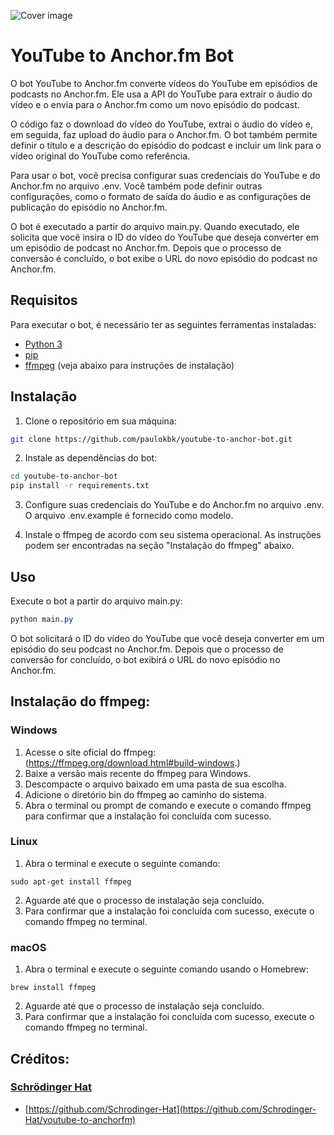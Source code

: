 
![Cover image](https://raw.githubusercontent.com/Schrodinger-Hat/youtube-to-anchorfm/main/assets/img/cover.png 
'Cover image')
# YouTube to Anchor.fm Bot
O bot YouTube to Anchor.fm converte vídeos do YouTube em episódios de podcasts no Anchor.fm. Ele usa a API do YouTube para extrair o áudio do vídeo e o envia para o Anchor.fm como um novo episódio do podcast.

O código faz o download do vídeo do YouTube, extrai o áudio do vídeo e, em seguida, faz upload do áudio para o Anchor.fm. O bot também permite definir o título e a descrição do episódio do podcast e incluir um link para o vídeo original do YouTube como referência.

Para usar o bot, você precisa configurar suas credenciais do YouTube e do Anchor.fm no arquivo .env. Você também pode definir outras configurações, como o formato de saída do áudio e as configurações de publicação do episódio no Anchor.fm.

O bot é executado a partir do arquivo main.py. Quando executado, ele solicita que você insira o ID do vídeo do YouTube que deseja converter em um episódio de podcast no Anchor.fm. Depois que o processo de conversão é concluído, o bot exibe o URL do novo episódio do podcast no Anchor.fm.

## Requisitos
Para executar o bot, é necessário ter as seguintes ferramentas instaladas:

- [Python 3](https://www.python.org/downloads/)
- [pip](https://pip.pypa.io/en/stable/installing/)
- [ffmpeg](https://ffmpeg.org/download.html) (veja abaixo para instruções de instalação)

## Instalação

1. Clone o repositório em sua máquina:

```bash
git clone https://github.com/paulokbk/youtube-to-anchor-bot.git
```

2. Instale as dependências do bot:

```bash
cd youtube-to-anchor-bot
pip install -r requirements.txt

```

3. Configure suas credenciais do YouTube e do Anchor.fm no arquivo .env. O arquivo .env.example é fornecido como modelo.

4. Instale o ffmpeg de acordo com seu sistema operacional. As instruções podem ser encontradas na seção "Instalação do ffmpeg" abaixo.

## Uso

Execute o bot a partir do arquivo main.py:

```css
python main.py
```

O bot solicitará o ID do vídeo do YouTube que você deseja converter em um episódio do seu podcast no Anchor.fm. Depois que o processo de conversão for concluído, o bot exibirá o URL do novo episódio no Anchor.fm.

## Instalação do ffmpeg:

### Windows

1. Acesse o site oficial do ffmpeg: (https://ffmpeg.org/download.html#build-windows.)
2. Baixe a versão mais recente do ffmpeg para Windows.
3. Descompacte o arquivo baixado em uma pasta de sua escolha.
4. Adicione o diretório bin do ffmpeg ao caminho do sistema.
5. Abra o terminal ou prompt de comando e execute o comando ffmpeg para confirmar que a instalação foi concluída com sucesso.

### Linux

1. Abra o terminal e execute o seguinte comando:

```
sudo apt-get install ffmpeg
```

2. Aguarde até que o processo de instalação seja concluído.
3. Para confirmar que a instalação foi concluída com sucesso, execute o comando ffmpeg no terminal.

### macOS

1. Abra o terminal e execute o seguinte comando usando o Homebrew:

```
brew install ffmpeg
```

2. Aguarde até que o processo de instalação seja concluído.
3. Para confirmar que a instalação foi concluída com sucesso, execute o comando ffmpeg no terminal.

## Créditos:

### [Schrödinger Hat](https://github.com/Schrodinger-Hat)
  - [https://github.com/Schrodinger-Hat](https://github.com/Schrodinger-Hat/youtube-to-anchorfm)
